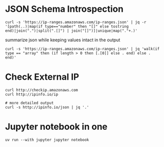 # JSON Schema Introspection

```
curl -s 'https://ip-ranges.amazonaws.com/ip-ranges.json' | jq -r '[path(..)|map(if type=="number" then "[]" else tostring end)|join(".")|split(".[]") | join("[]")]|unique|map("."+.)'
```

summarize json while keeping values intact in the output

```
curl -s 'https://ip-ranges.amazonaws.com/ip-ranges.json' | jq 'walk(if type == "array" then (if length > 0 then [.[0]] else . end) else . end)'
```


# Check External IP

```
curl http://checkip.amazonaws.com
curl http://ipinfo.io/ip

# more detailed output
curl -s http://ipinfo.io/json | jq '.'
```

# Jupyter notebook in one

```
uv run --with jupyter jupyter notebook
```
